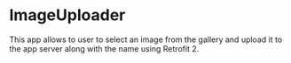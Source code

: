 # ImageUploader
This app allows to user to select an image from the gallery and upload it to the app server along with the name using Retrofit 2.
